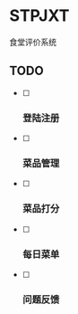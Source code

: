 # STPJXT

食堂评价系统



## TODO

- [ ] ###  登陆注册

- [ ] ###  菜品管理

- [ ] ###  菜品打分

- [ ] ###  每日菜单

- [ ] ###  问题反馈

### 
